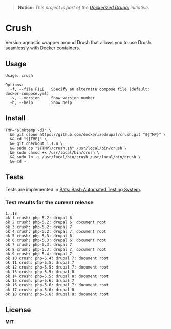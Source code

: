 > **Notice:** *This project is part of the [Dockerized Drupal](https://dockerizedrupal.com/) initiative.*

# Crush

Version agnostic wrapper around Drush that allows you to use Drush seamlessly with Docker containers.

## Usage

    Usage: crush

    Options:
      -f, --file FILE   Specify an alternate compose file (default: docker-compose.yml)
      -v, --version     Show version number
      -h, --help        Show help

## Install

    TMP="$(mktemp -d)" \
      && git clone https://github.com/dockerizedrupal/crush.git "${TMP}" \
      && cd "${TMP}" \
      && git checkout 1.1.4 \
      && sudo cp "${TMP}/crush.sh" /usr/local/bin/crush \
      && sudo chmod +x /usr/local/bin/crush \
      && sudo ln -s /usr/local/bin/crush /usr/local/bin/drush \
      && cd -

## Tests

Tests are implemented in [Bats: Bash Automated Testing System](https://github.com/sstephenson/bats).

### Test results for the current release

    1..18
    ok 1 crush: php-5.2: drupal 6
    ok 2 crush: php-5.2: drupal 6: document root
    ok 3 crush: php-5.2: drupal 7
    ok 4 crush: php-5.2: drupal 7: document root
    ok 5 crush: php-5.3: drupal 6
    ok 6 crush: php-5.3: drupal 6: document root
    ok 7 crush: php-5.3: drupal 7
    ok 8 crush: php-5.3: drupal 7: document root
    ok 9 crush: php-5.4: drupal 7
    ok 10 crush: php-5.4: drupal 7: document root
    ok 11 crush: php-5.5: drupal 7
    ok 12 crush: php-5.5: drupal 7: document root
    ok 13 crush: php-5.5: drupal 8
    ok 14 crush: php-5.5: drupal 8: document root
    ok 15 crush: php-5.6: drupal 7
    ok 16 crush: php-5.6: drupal 7: document root
    ok 17 crush: php-5.6: drupal 8
    ok 18 crush: php-5.6: drupal 8: document root

## License

**MIT**

